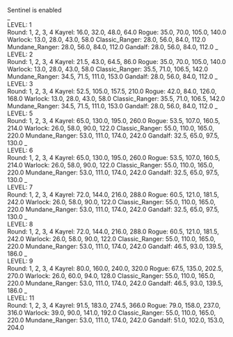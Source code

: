 Sentinel        is    enabled        
_                                    
LEVEL:          1                    
Round:          1,    2,      3,     4
Kayrel:         16.0, 32.0,   48.0,  64.0
Rogue:          35.0, 70.0,   105.0, 140.0
Warlock:        13.0, 28.0,   43.0,  58.0
Classic_Ranger: 28.0, 56.0,   84.0,  112.0
Mundane_Ranger: 28.0, 56.0,   84.0,  112.0
Gandalf:        28.0, 56.0,   84.0,  112.0
_                                    
LEVEL:          2                    
Round:          1,    2,      3,     4
Kayrel:         21.5, 43.0,   64.5,  86.0
Rogue:          35.0, 70.0,   105.0, 140.0
Warlock:        13.0, 28.0,   43.0,  58.0
Classic_Ranger: 35.5, 71.0,   106.5, 142.0
Mundane_Ranger: 34.5, 71.5,   111.0, 153.0
Gandalf:        28.0, 56.0,   84.0,  112.0
_                                    
LEVEL:          3                    
Round:          1,    2,      3,     4
Kayrel:         52.5, 105.0,  157.5, 210.0
Rogue:          42.0, 84.0,   126.0, 168.0
Warlock:        13.0, 28.0,   43.0,  58.0
Classic_Ranger: 35.5, 71.0,   106.5, 142.0
Mundane_Ranger: 34.5, 71.5,   111.0, 153.0
Gandalf:        28.0, 56.0,   84.0,  112.0
_                                    
LEVEL:          5                    
Round:          1,    2,      3,     4
Kayrel:         65.0, 130.0,  195.0, 260.0
Rogue:          53.5, 107.0,  160.5, 214.0
Warlock:        26.0, 58.0,   90.0,  122.0
Classic_Ranger: 55.0, 110.0,  165.0, 220.0
Mundane_Ranger: 53.0, 111.0,  174.0, 242.0
Gandalf:        32.5, 65.0,   97.5,  130.0
_                                    
LEVEL:          6                    
Round:          1,    2,      3,     4
Kayrel:         65.0, 130.0,  195.0, 260.0
Rogue:          53.5, 107.0,  160.5, 214.0
Warlock:        26.0, 58.0,   90.0,  122.0
Classic_Ranger: 55.0, 110.0,  165.0, 220.0
Mundane_Ranger: 53.0, 111.0,  174.0, 242.0
Gandalf:        32.5, 65.0,   97.5,  130.0
_                                    
LEVEL:          7                    
Round:          1,    2,      3,     4
Kayrel:         72.0, 144.0,  216.0, 288.0
Rogue:          60.5, 121.0,  181.5, 242.0
Warlock:        26.0, 58.0,   90.0,  122.0
Classic_Ranger: 55.0, 110.0,  165.0, 220.0
Mundane_Ranger: 53.0, 111.0,  174.0, 242.0
Gandalf:        32.5, 65.0,   97.5,  130.0
_                                    
LEVEL:          8                    
Round:          1,    2,      3,     4
Kayrel:         72.0, 144.0,  216.0, 288.0
Rogue:          60.5, 121.0,  181.5, 242.0
Warlock:        26.0, 58.0,   90.0,  122.0
Classic_Ranger: 55.0, 110.0,  165.0, 220.0
Mundane_Ranger: 53.0, 111.0,  174.0, 242.0
Gandalf:        46.5, 93.0,   139.5, 186.0
_                                    
LEVEL:          9                    
Round:          1,    2,      3,     4
Kayrel:         80.0, 160.0,  240.0, 320.0
Rogue:          67.5, 135.0,  202.5, 270.0
Warlock:        26.0, 60.0,   94.0,  128.0
Classic_Ranger: 55.0, 110.0,  165.0, 220.0
Mundane_Ranger: 53.0, 111.0,  174.0, 242.0
Gandalf:        46.5, 93.0,   139.5, 186.0
_                                    
LEVEL:          11                   
Round:          1,    2,      3,     4
Kayrel:         91.5, 183.0,  274.5, 366.0
Rogue:          79.0, 158.0,  237.0, 316.0
Warlock:        39.0, 90.0,   141.0, 192.0
Classic_Ranger: 55.0, 110.0,  165.0, 220.0
Mundane_Ranger: 53.0, 111.0,  174.0, 242.0
Gandalf:        51.0, 102.0,  153.0, 204.0
